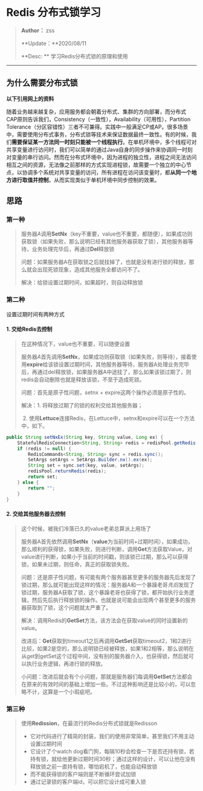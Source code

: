 # Redis 分布式锁学习

> **Author：** zss
>
> **Update：**2020/08/11
>
> **Desc: ** 学习Redis分布式锁的原理和使用

---

## 为什么需要分布式锁

**以下引用网上的资料**

随着业务越来越复杂，应用服务都会朝着分布式、集群的方向部署，而分布式CAP原则告诉我们，Consistency（一致性），Availability（可用性），Partition Tolerance（分区容错性）三者不可兼得。实践中一般满足CP或AP。很多场景中，需要使用分布式事务，分布式锁等技术来保证数据最终一致性。有的时候，我们**需要保证某一方法同一时刻只能被一个线程执行**。在单机环境中，多个线程可对共享变量进行访问时，我们可以简单的通过Java自身的同步操作来协调同一时刻对变量的串行访问。然而在分布式环境中，因为进程的独立性，进程之间无法访问相互之间的资源，无法像之前那样的方式实现进程锁，故需要一个独立的中心节点，以协调多个系统对共享变量的访问，所有进程在访问该变量时，都**从同一个地方进行取值并控制**，从而实现类似于单机环境中同步控制的效果。

## 思路

### 第一种

> 服务器*A*调用**SetNx**（key不重要，value也不重要，都随便），如果成功则获取锁（如果失败，那么说明已经有其他服务器获取了锁），其他服务器等待，业务处理完毕后，再通过**Del**释放锁
>
> 问题：如果服务器A在获取锁之后就挂掉了，也就是没有进行锁的释放，那么就会出现死锁现象，造成其他服务全都访问不了。
>
> 解决：给锁设置过期时间，如果超时，则自动释放锁

### 第二种

设置过期时间有两种方式

#### 1. 交给Redis去控制

>在这种情况下，value也不重要，可以随便设置
>
>服务器*A*首先调用**SetNx**，如果成功则获取锁（如果失败，则等待），接着使用**expire**给该锁设置过期时间，其他服务器等待，服务器A处理业务完毕后，再通过del释放锁，如果服务器A中途挂了，那么如果该锁过期了，则redis会自动删除也就是释放该锁，不至于造成死锁。
>
>问题：首先是原子性问题，setnx + expire这两个操作必须是原子性的。
>
>解决：1. 将释放过期了的锁的权利交给其他服务器；
>
>​			2. 使用**Lettuce**连接Redis，在Lettuce中，setnx和expire可以在一个方法中，如下。

```Java
public String setNxEx(String key, String value, Long ex) {
    StatefulRedisConnection<String, String> redis = redisPool.getRedis();
    if (redis != null) {
        RedisCommands<String, String> sync = redis.sync();
        SetArgs setArgs = SetArgs.Builder.nx().ex(ex);
        String set = sync.set(key, value, setArgs);
        redisPool.returnRedis(redis);
        return set;
    } else {
        return "";
    }
}
```

#### 2. 交给其他服务器去控制

> 这个时候，被我们冷落已久的value老弟总算派上用场了
>
> 服务器A首先依然调用**SetNx**（**value**为当前时间+过期时间），如果成功，那么顺利的获得锁，如果失败，则进行判断，调用**Get**方法获取Value，对value进行判断，如果小于当前的时间戳，则该锁已过期，那么可以获得锁，如果未过期，则任命，真正的获取锁失败。
>
> 问题：还是原子性问题，有可能有两个服务器甚至更多的服务器先后发现了锁过期，那么就可能出现这样的情况：服务器A和一个暴躁老哥*先后*发现了锁过期，服务器A获取了锁，这个暴躁老哥也获得了锁，都开始执行业务逻辑，然后先后执行释放锁的操作。也就是说可能会出现两个甚至更多的服务器获取到了锁，这个问题就太严重了。
>
> 解决：调用Redis的**GetSet**方法，该方法会在获取value的同时设置新的value。
>
> 改进后：**Get**获取到timeout1之后再调用**GetSet**获取timeout2，1和2进行比较，如果2是空的，那么说明锁已经被释放，如果1和2相等，那么说明在从get到getSet这个过程中间，没有别的服务器介入，也获得锁，然后就可以执行业务逻辑，再进行锁的释放。
>
> 小问题：改进后就会有个小问题，那就是服务器们每调用**GetSet**方法都会在原来的有效时间的基础上增加一些。不过这种影响还是比较小的，可以忽略不计，这算是一个小瑕疵吧。

### 第三种

> 使用**Redission**，在最流行的Redis分布式锁就是Redisson
>
> - 它对代码进行了精简的封装，我们的使用非常简单，甚至我们不用主动设置过期时间
> - 它设计了个watch dog看门狗，每隔10秒会检查一下是否还持有锁，若持有锁，就给他更新过期时间30秒；通过这样的设计，可以让他在没有释放锁之前一直持有锁，哪怕宕机了，也能自动释放锁
> - 而不能获得锁的客户端则是不断循环尝试加锁
> - 通过记录锁的客户端id，可以把它设计成可重入锁